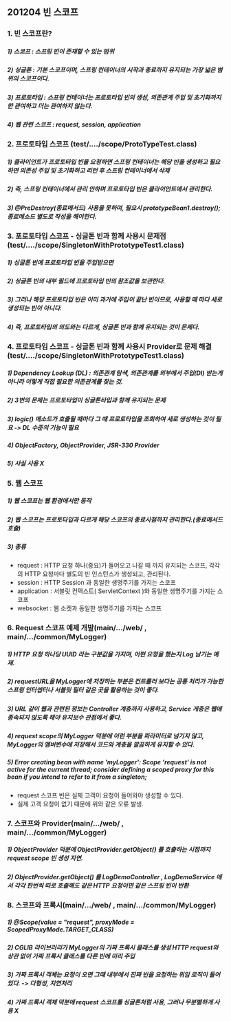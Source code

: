 ## 201204 빈 스코프
### 1. 빈 스코프란?
##### 1) 스코프 : 스프링 빈이 존재할 수 있는 범위
##### 2) 싱글톤 : 기본 스코프이며, 스프링 컨테이너의 시작과 종료까지 유지되는 가장 넓은 범위의 스코프이다.
##### 3) 프로토타입 : 스프링 컨테이너는 프로토타입 빈의 생성, 의존관계 주입 및 초기화까지만 관여하고 더는 관여하지 않는다.
##### 4) 웹 관련 스코프 : request, session, application


### 2. 프로토타입 스코프 (test/..../scope/ProtoTypeTest.class)
##### 1) 클라이언트가 프로토타입 빈을 요청하면 스프링 컨테이너는 해당 빈을 생성하고 필요하면 의존성 주입 및 초기화하고 리턴 후 스프링 컨테이너에서 삭제
##### 2) 즉, 스프링 컨테이너에서 관리 안하며 프로토타입 빈은 클라이언트에서 관리한다. 
##### 3) @PreDestroy(종료메서드) 사용을 못하며, 필요시 prototypeBean1.destroy(); 종료메소드 별도로 작성을 해야한다.

### 3. 포로토타입 스코프 - 싱글톤 빈과 함께 사용시 문제점 (test/..../scope/SingletonWithPrototypeTest1.class)
##### 1) 싱글톤 빈에 프로토타입 빈을 주입받으면
##### 2) 싱글톤 빈의 내부 필드에 프로토타입 빈의 참조값을 보관한다.
##### 3) 그러나 해당 프로토타입 빈은 이미 과거에 주입이 끝난 빈이므로, 사용할 때 마다 새로 생성되는 빈이 아니다.
##### 4) 즉, 프로토타입의 의도와는 다르게, 싱글톤 빈과 함께 유지되는 것이 문제다.

### 4. 프로토타입 스코프 - 싱글톤 빈과 함께 사용시 Provider로 문제 해결(test/..../scope/SingletonWithPrototypeTest1.class)
##### 1) Dependency Lookup (DL) : 의존관계 탐색, 의존관계를 외부에서 주입(DI) 받는게 아니라 이렇게 직접 필요한 의존관계를 찾는 것.
##### 2) 3번의 문제는 프로토타입이 싱글톤타입과 함께 유지되는 문제
##### 3) logic() 메소드가 호출될 때마다 그 때 프로토타입을 조회하여 새로 생성하는 것이 필요 -> DL 수준의 기능이 필요
##### 4) ObjectFactory, ObjectProvider, JSR-330 Provider
##### 5) 사실 사용 X

### 5. 웹 스코프
##### 1) 웹 스코프는 웹 환경에서만 동작
##### 2) 웹 스코프는 프로토타입과 다르게 해당 스코프의 종료시점까지 관리한다.(종료메서드 호출)
##### 3) 종류
* request : HTTP 요청 하나(중요)가 들어오고 나갈 때 까지 유지되는 스코프, 각각의 HTTP 요청마다 별도의 빈 인스턴스가 생성되고, 관리된다.
* session : HTTP Session 과 동일한 생명주기를 가지는 스코프
* application : 서블릿 컨텍스트( ServletContext )와 동일한 생명주기를 가지는 스코프
* websocket : 웹 소켓과 동일한 생명주기를 가지는 스코프


### 6. Request 스코프 예제 개발(main/.../web/ , main/.../common/MyLogger)
##### 1) HTTP 요청 하나당 UUID 라는 구분값을 가지며, 어떤 요청을 했는지 Log 남기는 예제.
##### 2) requestURL을 MyLogger에 저장하는 부분은 컨트롤러 보다는 공통 처리가 가능한 스프링 인터셉터나 서블릿 필터 같은 곳을 활용하는 것이 좋다.
##### 3) URL 같이 웹과 관련된 정보는 Controller 계층까지 사용하고, Service 게층은 웹에 종속되지 않도록 해야 유지보수 관점에서 좋다.
##### 4) request scope의 MyLogger 덕분에 이런 부분을 파라미터로 넘기지 않고, MyLogger의 멤버변수에 저장해서 코드와 계층을 깔끔하게 유지할 수 있다.
##### 5) Error creating bean with name 'myLogger': Scope 'request' is not active for the current thread; consider defining a scoped proxy for this bean if you intend to refer to it from a singleton;
* request 스코프 빈은 실제 고객이 요청이 들어와야 생성할 수 있다. 
* 실제 고객 요청이 없기 때문에 위와 같은 오류 발생.

### 7. 스코프와 Provider(main/.../web/ , main/.../common/MyLogger)
##### 1) ObjectProvider 덕분에 ObjectProvider.getObject() 를 호출하는 시점까지 request scope 빈 생성 지연.
##### 2) ObjectProvider.getObject() 를 LogDemoController , LogDemoService 에서 각각 한번씩 따로 호출해도 같은 HTTP 요청이면 같은 스프링 빈이 반환

### 8. 스코프와 프록시(main/.../web/ , main/.../common/MyLogger)
##### 1) @Scope(value = "request", proxyMode = ScopedProxyMode.TARGET_CLASS)
##### 2) CGLIB 라이브러리가 MyLogger의 가짜 프록시 클래스를 생성 HTTP request와 상관 없이 가짜 프록시 클래스를 다른 빈에 미리 주입
##### 3) 가짜 프록시 객체는 요청이 오면 그때 내부에서 진짜 빈을 요청하는 위임 로직이 들어있다. -> 다형성, 지연처리
##### 4) 가짜 프록시 객체 덕분에 request 스코프를 싱글톤처럼 사용, 그러나 무분별하게 사용 X 
